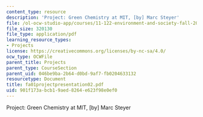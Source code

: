 ```yaml
---
content_type: resource
description: 'Project: Green Chemistry at MIT, [by] Marc Steyer'
file: /ol-ocw-studio-app/courses/11-122-environment-and-society-fall-2002/901f173abcb19aed8264e623f98e0ef0_fa01projectpresentation02.pdf
file_size: 320130
file_type: application/pdf
learning_resource_types:
- Projects
license: https://creativecommons.org/licenses/by-nc-sa/4.0/
ocw_type: OCWFile
parent_title: Projects
parent_type: CourseSection
parent_uid: 046be9ba-2b64-d0bd-9af7-fb0204633132
resourcetype: Document
title: fa01projectpresentation02.pdf
uid: 901f173a-bcb1-9aed-8264-e623f98e0ef0
---
```

Project: Green Chemistry at MIT, [by] Marc Steyer